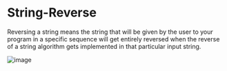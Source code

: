 # String-Reverse

Reversing a string means the string that will be given by the user to your program in a specific sequence will get entirely reversed when the reverse of a string algorithm gets implemented in that particular input string.

![image](https://user-images.githubusercontent.com/125336949/234471716-bc56f4b5-ce54-4e02-ae8e-e59c4eb0c772.png)
